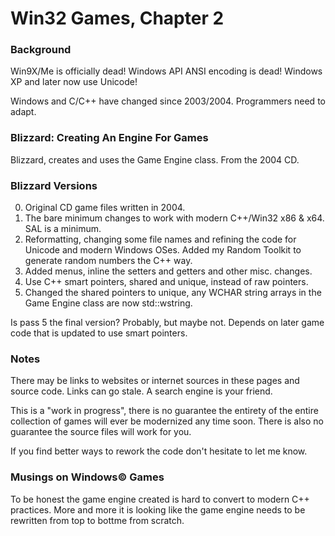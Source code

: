 # Win32 Games, Chapter 2

### Background

Win9X/Me is officially dead!  Windows API ANSI encoding is dead!  Windows XP and later now use Unicode!

Windows and C/C++ have changed since 2003/2004.  Programmers need to adapt.

### Blizzard: Creating An Engine For Games

Blizzard, creates and uses the Game Engine class.  From the 2004 CD.

### Blizzard Versions

0. Original CD game files written in 2004.
1. The bare minimum changes to work with modern C++/Win32 x86 & x64.  SAL is a minimum.
2. Reformatting, changing some file names and refining the code for Unicode and modern Windows OSes.  Added my Random Toolkit to generate random numbers the C++ way.
3. Added menus, inline the setters and getters and other misc. changes.
4. Use C++ smart pointers, shared and unique, instead of raw pointers.
5. Changed the shared pointers to unique, any WCHAR string arrays in the Game Engine class are now std::wstring.

Is pass 5 the final version?  Probably, but maybe not.  Depends on later game code that is updated to use smart pointers.

### Notes

There may be links to websites or internet sources in these pages and source code. Links can go stale. A search engine is your friend.

This is a "work in progress", there is no guarantee the entirety of the entire collection of games will ever be modernized any time soon.  There is also no guarantee the source files will work for you.

If you find better ways to rework the code don't hesitate to let me know.

### Musings on Windows© Games

To be honest the game engine created is hard to convert to modern C++ practices.  More and more it is looking like the game engine needs to be rewritten from top to bottme from scratch.
